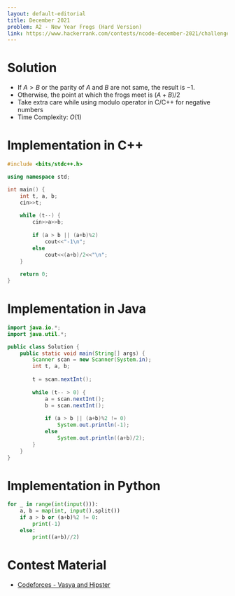 ```yaml
---
layout: default-editorial
title: December 2021
problem: A2 - New Year Frogs (Hard Version)
link: https://www.hackerrank.com/contests/ncode-december-2021/challenges/a2-new-year-frogs
---
```

# Solution

- If $A > B$ or the parity of $A$ and $B$ are not same, the result is $-1$.
- Otherwise, the point at which the frogs meet is $(A+B)/2$
- Take extra care while using modulo operator in C/C++ for negative numbers
- Time Complexity: $O(1)$

$$$$

# Implementation in C++

```cpp
#include <bits/stdc++.h>

using namespace std;

int main() {
    int t, a, b;
    cin>>t;
    
    while (t--) {
        cin>>a>>b;
        
        if (a > b || (a+b)%2)
            cout<<"-1\n";
        else
            cout<<(a+b)/2<<"\n";
    }
    
    return 0;
}
```

$$$$

# Implementation in Java

```java
import java.io.*;
import java.util.*;

public class Solution {
    public static void main(String[] args) {
        Scanner scan = new Scanner(System.in);
        int t, a, b;
        
        t = scan.nextInt();
        
        while (t-- > 0) {
            a = scan.nextInt();
            b = scan.nextInt();
            
            if (a > b || (a+b)%2 != 0)
                System.out.println(-1);
            else
                System.out.println((a+b)/2);
        }
    }
}
```

$$$$

# Implementation in Python

```python
for _ in range(int(input())):
    a, b = map(int, input().split())
    if a > b or (a+b)%2 != 0:
        print(-1)
    else:
        print((a+b)//2)
```

$$$$

# Contest Material

- [Codeforces - Vasya and Hipster](https://codeforces.com/contest/581/problem/A)

